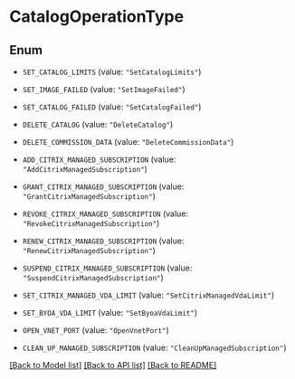 # CatalogOperationType

## Enum


* `SET_CATALOG_LIMITS` (value: `"SetCatalogLimits"`)

* `SET_IMAGE_FAILED` (value: `"SetImageFailed"`)

* `SET_CATALOG_FAILED` (value: `"SetCatalogFailed"`)

* `DELETE_CATALOG` (value: `"DeleteCatalog"`)

* `DELETE_COMMISSION_DATA` (value: `"DeleteCommissionData"`)

* `ADD_CITRIX_MANAGED_SUBSCRIPTION` (value: `"AddCitrixManagedSubscription"`)

* `GRANT_CITRIX_MANAGED_SUBSCRIPTION` (value: `"GrantCitrixManagedSubscription"`)

* `REVOKE_CITRIX_MANAGED_SUBSCRIPTION` (value: `"RevokeCitrixManagedSubscription"`)

* `RENEW_CITRIX_MANAGED_SUBSCRIPTION` (value: `"RenewCitrixManagedSubscription"`)

* `SUSPEND_CITRIX_MANAGED_SUBSCRIPTION` (value: `"SuspendCitrixManagedSubscription"`)

* `SET_CITRIX_MANAGED_VDA_LIMIT` (value: `"SetCitrixManagedVdaLimit"`)

* `SET_BYOA_VDA_LIMIT` (value: `"SetByoaVdaLimit"`)

* `OPEN_VNET_PORT` (value: `"OpenVnetPort"`)

* `CLEAN_UP_MANAGED_SUBSCRIPTION` (value: `"CleanUpManagedSubscription"`)


[[Back to Model list]](../README.md#documentation-for-models) [[Back to API list]](../README.md#documentation-for-api-endpoints) [[Back to README]](../README.md)


